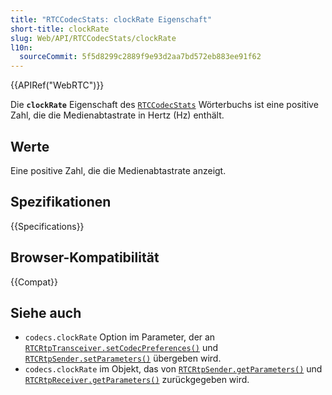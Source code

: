 ```yaml
---
title: "RTCCodecStats: clockRate Eigenschaft"
short-title: clockRate
slug: Web/API/RTCCodecStats/clockRate
l10n:
  sourceCommit: 5f5d8299c2889f9e93d2aa7bd572eb883ee91f62
---
```


{{APIRef("WebRTC")}}

Die **`clockRate`** Eigenschaft des [`RTCCodecStats`](/de/docs/Web/API/RTCCodecStats) Wörterbuchs ist eine positive Zahl, die die Medienabtastrate in Hertz (Hz) enthält.

## Werte

Eine positive Zahl, die die Medienabtastrate anzeigt.

## Spezifikationen

{{Specifications}}

## Browser-Kompatibilität

{{Compat}}

## Siehe auch

- `codecs.clockRate` Option im Parameter, der an [`RTCRtpTransceiver.setCodecPreferences()`](/de/docs/Web/API/RTCRtpTransceiver/setCodecPreferences#clockrate) und [`RTCRtpSender.setParameters()`](/de/docs/Web/API/RTCRtpSender/setParameters#clockrate) übergeben wird.
- `codecs.clockRate` im Objekt, das von [`RTCRtpSender.getParameters()`](/de/docs/Web/API/RTCRtpSender/getParameters#clockrate) und [`RTCRtpReceiver.getParameters()`](/de/docs/Web/API/RTCRtpReceiver/getParameters#clockrate) zurückgegeben wird.
